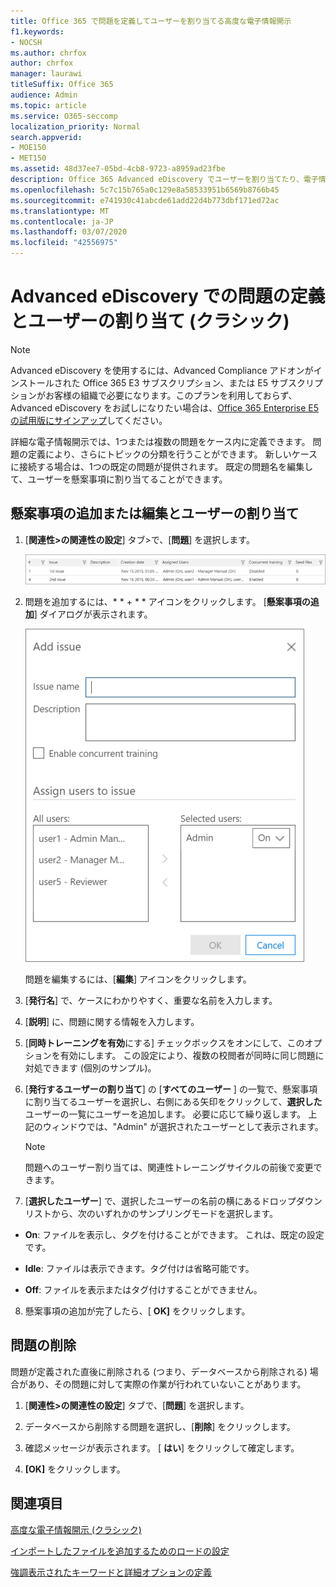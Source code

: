 ```yaml
---
title: Office 365 で問題を定義してユーザーを割り当てる高度な電子情報開示
f1.keywords:
- NOCSH
ms.author: chrfox
author: chrfox
manager: laurawi
titleSuffix: Office 365
audience: Admin
ms.topic: article
ms.service: O365-seccomp
localization_priority: Normal
search.appverid:
- MOE150
- MET150
ms.assetid: 48d37ee7-05bd-4cb8-9723-a8959ad23fbe
description: Office 365 Advanced eDiscovery でユーザーを割り当てたり、電子情報開示ケースの問題を削除したりするなど、案件を追加または編集する方法について説明します。
ms.openlocfilehash: 5c7c15b765a0c129e8a58533951b6569b8766b45
ms.sourcegitcommit: e741930c41abcde61add22d4b773dbf171ed72ac
ms.translationtype: MT
ms.contentlocale: ja-JP
ms.lasthandoff: 03/07/2020
ms.locfileid: "42556975"
---
```

# <a name="define-issues-and-assign-users-in-advanced-ediscovery-classic"></a>Advanced eDiscovery での問題の定義とユーザーの割り当て (クラシック)

> [!NOTE]
> Advanced eDiscovery を使用するには、Advanced Compliance アドオンがインストールされた Office 365 E3 サブスクリプション、または E5 サブスクリプションがお客様の組織で必要になります。このプランを利用しておらず、Advanced eDiscovery をお試しになりたい場合は、[Office 365 Enterprise E5 の試用版にサインアップ](https://go.microsoft.com/fwlink/p/?LinkID=698279)してください。 
  
詳細な電子情報開示では、1つまたは複数の問題をケース内に定義できます。 問題の定義により、さらにトピックの分類を行うことができます。 新しいケースに接続する場合は、1つの既定の問題が提供されます。 既定の問題名を編集して、ユーザーを懸案事項に割り当てることができます。 
  
## <a name="adding-or-editing-an-issue-and-assigning-users"></a>懸案事項の追加または編集とユーザーの割り当て

1. [**関連性\>の関連性の設定**] タブ\>で、[**問題**] を選択します。
    
    ![関連性の設定の問題](../media/dfd8f9ef-b167-4ed9-980e-00ae98a97169.png)
  
2. 問題を追加するには、* * + * * アイコンをクリックします。 [**懸案事項の追加**] ダイアログが表示されます。 
    
    ![[関連性の設定] の追加問題](../media/c8e94982-139a-472a-b85d-282f2d742046.png)
  
    問題を編集するには、[**編集**] アイコンをクリックします。 
    
3. [**発行名**] で、ケースにわかりやすく、重要な名前を入力します。 
    
4. [**説明**] に、問題に関する情報を入力します。
    
5. [**同時トレーニングを有効**にする] チェックボックスをオンにして、このオプションを有効にします。 この設定により、複数の校閲者が同時に同じ問題に対処できます (個別のサンプル)。 
    
6. [**発行するユーザーの割り当て**] の [**すべてのユーザー** ] の一覧で、懸案事項に割り当てるユーザーを選択し、右側にある矢印をクリックして、**選択した**ユーザーの一覧にユーザーを追加します。 必要に応じて繰り返します。 上記のウィンドウでは、"Admin" が選択されたユーザーとして表示されます。 
    
    > [!NOTE]
    > 問題へのユーザー割り当ては、関連性トレーニングサイクルの前後で変更できます。 
  
7. [**選択したユーザー**] で、選択したユーザーの名前の横にあるドロップダウンリストから、次のいずれかのサンプリングモードを選択します。 
    
  - **On**: ファイルを表示し、タグを付けることができます。 これは、既定の設定です。
    
  - **Idle**: ファイルは表示できます。タグ付けは省略可能です。
    
  - **Off**: ファイルを表示またはタグ付けすることができません。
    
8. 懸案事項の追加が完了したら、[ **OK]** をクリックします。
    
## <a name="deleting-issues"></a>問題の削除

問題が定義された直後に削除される (つまり、データベースから削除される) 場合があり、その問題に対して実際の作業が行われていないことがあります。 
  
1. [**関連性\>の関連性の設定**] タブで、[**問題**] を選択します。
    
2. データベースから削除する問題を選択し、[**削除**] をクリックします。
    
3. 確認メッセージが表示されます。 [ **はい**] をクリックして確定します。 
    
4. **[OK]** をクリックします。
    
## <a name="see-also"></a>関連項目

[高度な電子情報開示 (クラシック)](office-365-advanced-ediscovery.md)
  
[インポートしたファイルを追加するためのロードの設定](set-up-loads-to-add-imported-files.md)
  
[強調表示されたキーワードと詳細オプションの定義](define-highlighted-keywords-and-advanced-options.md)

